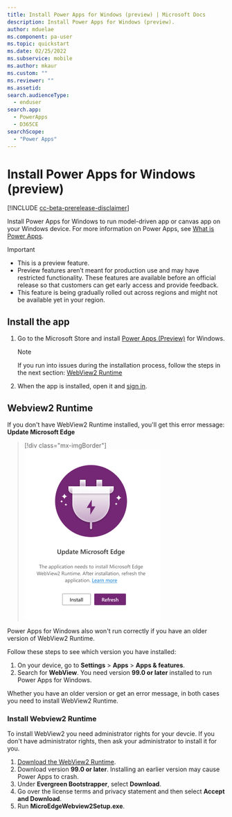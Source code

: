 ```yaml
---
title: Install Power Apps for Windows (preview) | Microsoft Docs
description: Install Power Apps for Windows (preview).
author: mduelae
ms.component: pa-user
ms.topic: quickstart
ms.date: 02/25/2022
ms.subservice: mobile
ms.author: mkaur
ms.custom: ""
ms.reviewer: ""
ms.assetid: 
search.audienceType: 
  - enduser
search.app: 
  - PowerApps
  - D365CE
searchScope:
  - "Power Apps"
---
```


# Install Power Apps for Windows (preview) 

[!INCLUDE [cc-beta-prerelease-disclaimer](../includes/cc-beta-prerelease-disclaimer.md)]

Install Power Apps for Windows to run model-driven app or canvas app on your Windows device. For more information on Power Apps, see [What is Power Apps](/powerapps/powerapps-overview).


> [!IMPORTANT]
> - This is a preview feature.
> - Preview features aren’t meant for production use and may have restricted functionality. These features are available before an official release so that customers can get early access and provide feedback.
> - This feature is being gradually rolled out across regions and might not be available yet in your region.

## Install the app

1. Go to the Microsoft Store and install [Power Apps (Preview)](https://www.microsoft.com/store/apps/9MVC8P1Q3B29) for Windows.
   > [!NOTE]
   > If you run into issues during the installation process, follow the steps in the next section: [WebView2 Runtime](windows-app-install.md#webview2-runtime)
  
2. When the app is installed, open it and [sign in](windows-app-use.md). 

## Webview2 Runtime

If you don't have WebView2 Runtime installed, you'll get this error message: **Update Microsoft Edge**

> [!div class="mx-imgBorder"]
> ![WebView2 Runtime errow.](media/webview2.png "WebView2")

Power Apps for Windows also won't run correctly if you have an older version of WebView2 Runtime. 

Follow these steps to see which version you have installed:

1. On your device, go to **Settings** > **Apps** > **Apps & features**.
2. Search for **WebView**. You need version **99.0 or later** installed to run Power Apps for Windows.

Whether you have an older version or get an error message, in both cases you need to install WebView2 Runtime.

### Install Webview2 Runtime

To install WebView2 you need administrator rights for your devcie. If you don't have administrator rights, then ask your administrator to install it for you. 
 
1. [Download the WebView2 Runtime](https://developer.microsoft.com/microsoft-edge/webview2/#download-section).
2. Download version **99.0 or later**. Installing an earlier version may cause Power Apps to crash.
3. Under **Evergreen Bootstrapper**, select **Download**.
4. Go over the license terms and privacy statement and then select **Accept and Download**.
5. Run **MicroEdgeWebview2Setup.exe**.

